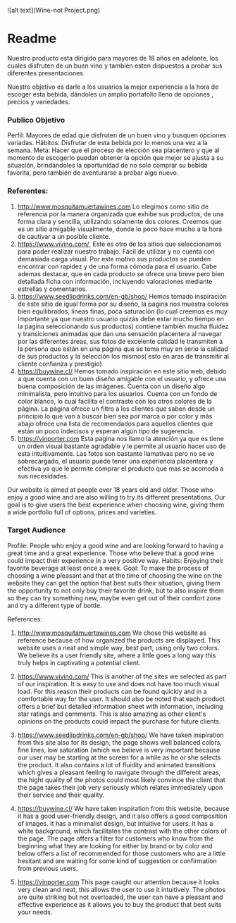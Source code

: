 ![alt text](Wine-not Project.png)

# Readme

Nuestro producto esta dirigido  para  mayores de 18 años en adelante,  los cuales disfruten de un buen vino y también esten dispuestos a probar sus diferentes presentaciones. 

Nuestro objetivo es darle a los usuarios la mejor experiencia a la hora de escoger esta bebida, dándoles un amplio portafolio lleno de opciones , precios y variedades. 

### Publico Objetivo 

Perfil:  Mayores de edad  que disfruten de un buen vino y busquen opciones variadas.
Hábitos: Disfrutar de esta bebida por lo menos una vez a la semana.
Meta: Hacer que el proceso de elección sea placentero y que al momento de escogerlo puedan obtener  la opción que mejor  se ajusta a su situación, brindándoles la oportunidad de no solo comprar su bebida favorita, pero también de aventurarse a probar algo nuevo. 


### **Referentes:**

1. http://www.mosquitamuertawines.com Lo elegimos como sitio de referencia por la manera organizada que exhibe sus productos, de una forma clara y sencilla, utilizando solamente dos colores. Creemos que es un sitio amigable visualmente, donde lo poco hace mucho a la hora de cautivar a un posible cliente.
2. https://www.vivino.com/  Este es otro de los sitios que seleccionamos para poder realizar nuestro trabajo. Fácil de utilizar y no cuenta con demasiada carga visual. Por este motivo sus productos se pueden encontrar con rapidez y de una forma cómoda para el usuario. Cabe ademas destacar, que en cada producto se ofrece una breve pero bien detallada ficha con información, incluyendo valoraciones mediante estrellas y comentarios.
3. https://www.seedlipdrinks.com/en-gb/shop/ Hemos tomado inspiración de este sitio de igual forma por su diseño, la pagina nos muestra colores bien equilibrados, líneas finas, poca saturación (lo cual creemos es muy importante ya que nuestro usuario quizás debe estar mucho tiempo en la pagina seleccionando sus productos) contiene también mucha fluidez y transiciones animadas que dan una sensación placentera al navegar por las diferentes áreas, sus fotos de excelente calidad le transmiten a la persona que están en una página que se toma muy en serio la calidad de sus productos y la selección los mismos( esto en aras de transmitir al cliente confianza y prestigio)
4. https://buywine.cl/ Hemos tomado inspiración en este sitio web, debido a que cuenta con un buen diseño amigable con el usuario, y ofrece una buena composición de las imágenes. Cuenta con un diseño algo minimalista, pero intuitivo para los usuarios. Cuenta con un fondo de color blanco, lo cual facilita el contraste con los otros colores de la página. La página ofrece un filtro a los clientes que saben desde un principio lo que van a buscar bien sea por marca o por color y más abajo ofrece una lista de recomendados para aquellos clientes que están un poco indecisos y esperan algún tipo de sugerencia. 
5. https://vinporter.com Esta pagina nos llamo la atención ya que es tiene un orden visual bastante agradable y le permite al usuario hacer uso de esta intuitivamente. Las fotos son bastante llamativas pero no se ve sobrecargado, el usuario puede tener una experiencia placentera y efectiva ya que le permite comprar el producto que mas se acomoda a sus necesidades. 


Our website  is aimed at people over 18 years old and older. Those who enjoy a good wine and are also willing to try its different presentations. Our goal is to give users the best experience when choosing wine, giving them a wide portfolio full of options, prices and varieties. 

### Target Audience 

Profile: People who enjoy a good wine and are looking forward to having a great time and a great experience. Those who believe that a good wine could impact their experience in a very positive way. 
Habits: Enjoying their favorite  beverage at least once a week.
Goal: To make the process of choosing a wine pleasant and that at the time of choosing the wine on the website they can get the option that best suits their situation, giving them the opportunity to not only buy their favorite drink, but to also inspire them so they can try something new, maybe even get out of their comfort zone and try a different type of bottle. 


References: 

1. http://www.mosquitamuertawines.com We chose this website  as  reference because of how organized the products are displayed.  This website uses  a neat  and simple way, best part, using only two colors. We believe its a user friendly site,  where a little goes a long way this truly helps in captivating a potential client.

2. https://www.vivino.com/ This is another of the sites we selected as part of our inspiration. It is easy to use and does not have too much visual load. For this reason their products can be found quickly and in a comfortable way for the user. It should also be noted that each product offers a brief but detailed information sheet with information, including star ratings and comments.  This is also amazing as other client's opinions on the products could impact the purchase for future clients. 

3. https://www.seedlipdrinks.com/en-gb/shop/ We have taken inspiration from this site also for its design, the page shows well balanced colors, fine lines, low saturation (which we believe is very important because our user may be starting at the screen for a while as he or she selects the product. It also contains a lot of fluidity and animated transitions which gives a pleasant feeling to navigate through the different areas, the hight quality of the photos could most likely convince the client that the page takes their job very seriously which relates immediately  upon their service and their quality. 

4. https://buywine.cl/ We have taken inspiration from this website, because it has a good user-friendly design, and it also  offers a good composition of images. It has a minimalist design, but intuitive for users. It has a white background, which facilitates the contrast with the other colors of the page. The page offers a filter for customers who know from the beginning what they are looking for either by brand or by color and below offers a list of recommended for those customers who are a little hesitant  and are waiting for some kind of suggestion or confirmation from previous users. 

5. https://vinporter.com This page caught our attention because it looks very clean and neat, this  allows the user to use it intuitively. The photos are quite striking but not overloaded, the user can have a pleasant and effective experience as it allows you to buy the product that best suits your needs. 




